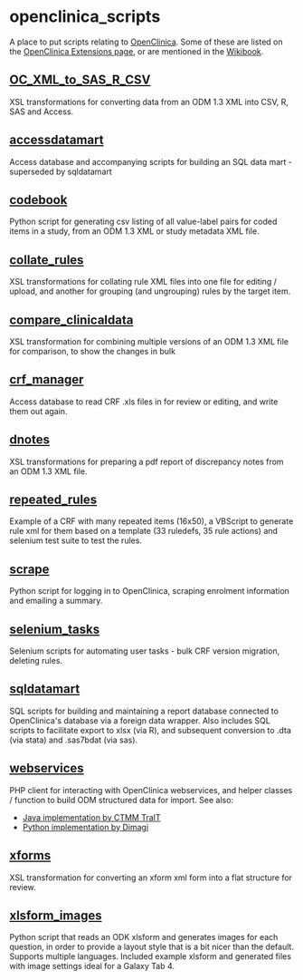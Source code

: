 # openclinica_scripts
A place to put scripts relating to [OpenClinica](https://github.com/OpenClinica/OpenClinica). Some of these are listed on the [OpenClinica Extensions page](https://community.openclinica.com/extensions), or are mentioned in the [Wikibook](http://en.wikibooks.org/wiki/OpenClinica_User_Manual).

## [OC_XML_to_SAS_R_CSV](OC_XML_to_SAS_R_CSV)
XSL transformations for converting data from an ODM 1.3 XML into CSV, R, SAS and Access.

## [accessdatamart](accessdatamart)
Access database and accompanying scripts for building an SQL data mart - superseded by sqldatamart

## [codebook](codebook)
Python script for generating csv listing of all value-label pairs for coded items in a study, from an ODM 1.3 XML or study metadata XML file.

## [collate_rules](collate_rules)
XSL transformations for collating rule XML files into one file for editing / upload, and another for grouping (and ungrouping) rules by the target item.

## [compare_clinicaldata](compare_clinicaldata)
XSL transformation for combining multiple versions of an ODM 1.3 XML file for comparison, to show the changes in bulk

## [crf_manager](crf_manager)
Access database to read CRF .xls files in for review or editing, and write them out again.

## [dnotes](dnotes)
XSL transformations for preparing a pdf report of discrepancy notes from an ODM 1.3 XML file.

## [repeated_rules](repeated_rules)
Example of a CRF with many repeated items (16x50), a VBScript to generate rule xml for them based on a template (33 ruledefs, 35 rule actions) and selenium test suite to test the rules. 

## [scrape](scrape)
Python script for logging in to OpenClinica, scraping enrolment information and emailing a summary.

## [selenium_tasks](selenium_tasks)
Selenium scripts for automating user tasks - bulk CRF version migration, deleting rules.

## [sqldatamart](sqldatamart)
SQL scripts for building and maintaining a report database connected to OpenClinica's database via a foreign data wrapper. Also includes SQL scripts to facilitate export to xlsx (via R), and subsequent conversion to .dta (via stata) and .sas7bdat (via sas).

## [webservices](webservices)
PHP client for interacting with OpenClinica webservices, and helper classes / function to build ODM structured data for import. See also:

* [Java implementation by CTMM TraIT](https://github.com/jacobrousseau/traitocws/blob/master/TraITOCWS/src/nl/vumc/trait/oc/connect/OCWebServices.java)
* [Python implementation by Dimagi](https://github.com/dimagi/openclinica-xforms/blob/master/webservices.py)

## [xforms](xforms)
XSL transformation for converting an xform xml form into a flat structure for review.

## [xlsform_images](xlsform_images)
Python script that reads an ODK xlsform and generates images for each question, in order to provide a layout style that is a bit nicer than the default. Supports multiple languages. Included example xlsform and generated files with image settings ideal for a Galaxy Tab 4.